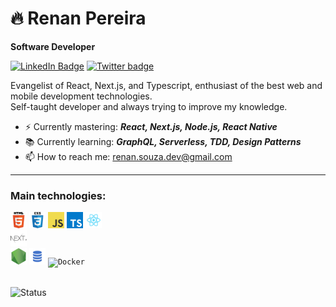 # 🔥 Renan Pereira

**Software Developer** 

[![LinkedIn Badge](https://img.shields.io/badge/linkedin-blue?logo=linkedin&style=for-the-badge&logoColor=white)](https://linkedin.com/in/r3nanp)
[![Twitter badge](https://img.shields.io/badge/twitter-black?logo=twitter&style=for-the-badge&logoColor=white)](https://twitter.com/r3nanp_)

Evangelist of React, Next.js, and Typescript, enthusiast of the best web and mobile development technologies. <br /> Self-taught developer and always trying to improve my knowledge.

- ⚡ Currently mastering: **_React, Next.js, Node.js, React Native_**
- 📚 Currently learning: **_GraphQL, Serverless, TDD, Design Patterns_**
- 📫 How to reach me: renan.souza.dev@gmail.com

---

### Main technologies:

<code><img title="HTML5" width="26px" src="https://raw.githubusercontent.com/github/explore/80688e429a7d4ef2fca1e82350fe8e3517d3494d/topics/html/html.png" /></code>
<code><img title="CSS3" width="26px" src="https://raw.githubusercontent.com/github/explore/80688e429a7d4ef2fca1e82350fe8e3517d3494d/topics/css/css.png" /></code>
<code><img title="JavaScript" width="26px" src="https://raw.githubusercontent.com/github/explore/80688e429a7d4ef2fca1e82350fe8e3517d3494d/topics/javascript/javascript.png" /></code>
<code><img title="TypeScript" width="26px" src="https://raw.githubusercontent.com/github/explore/80688e429a7d4ef2fca1e82350fe8e3517d3494d/topics/typescript/typescript.png" /></code>
<code><img title="React" width="26px" src="https://raw.githubusercontent.com/github/explore/80688e429a7d4ef2fca1e82350fe8e3517d3494d/topics/react/react.png" /></code>
<code>
  <img title="Next.js" width="26px" src="https://raw.githubusercontent.com/devicons/devicon/master/icons/nextjs/nextjs-original-wordmark.svg" />
</code>
<code><img title="JavaScript" width="26px" src="https://raw.githubusercontent.com/github/explore/80688e429a7d4ef2fca1e82350fe8e3517d3494d/topics/nodejs/nodejs.png"></code>
<code><img title="SQL" width="26px" src="https://raw.githubusercontent.com/github/explore/80688e429a7d4ef2fca1e82350fe8e3517d3494d/topics/sql/sql.png" /></code>
<code><img title="Docker" width="26px" src="https://user-images.githubusercontent.com/38081852/87548752-565a5f00-c683-11ea-98bc-466626e09af8.png" /></code>

<br>

<img src="https://github-readme-stats.vercel.app/api?username=r3nanp&show_icons=tru&theme=dracula" alt="Status" />
